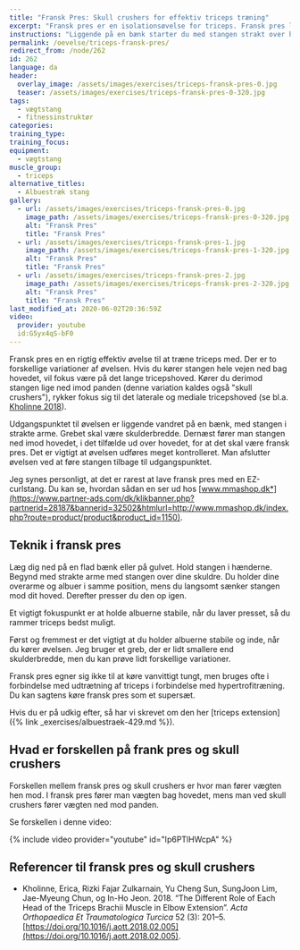 ```yaml
---
title: "Fransk Pres: Skull crushers for effektiv triceps træning"
excerpt: "Fransk pres er en isolationsøvelse for triceps. Fransk pres laves vandret på en bænk eller på gulvet med en vægtstang eller håndvægte. Øvelsen kaldes også skull crushers i en variation."
instructions: "Liggende på en bænk starter du med stangen strakt over hovedet. Dernæst føres stangen ned bag hovedet eller mod panden, mens dine albuer bliver i nogenlunde samme position."
permalink: /oevelse/triceps-fransk-pres/
redirect_from: /node/262
id: 262
language: da
header:
  overlay_image: /assets/images/exercises/triceps-fransk-pres-0.jpg
  teaser: /assets/images/exercises/triceps-fransk-pres-0-320.jpg
tags:
  - vægtstang
  - fitnessinstruktør
categories:
training_type: 
training_focus: 
equipment:
  - vægtstang
muscle_group:
  - triceps
alternative_titles:
  - Albuestræk stang
gallery:
  - url: /assets/images/exercises/triceps-fransk-pres-0.jpg
    image_path: /assets/images/exercises/triceps-fransk-pres-0-320.jpg
    alt: "Fransk Pres"
    title: "Fransk Pres"
  - url: /assets/images/exercises/triceps-fransk-pres-1.jpg
    image_path: /assets/images/exercises/triceps-fransk-pres-1-320.jpg
    alt: "Fransk Pres"
    title: "Fransk Pres"
  - url: /assets/images/exercises/triceps-fransk-pres-2.jpg
    image_path: /assets/images/exercises/triceps-fransk-pres-2-320.jpg
    alt: "Fransk Pres"
    title: "Fransk Pres"
last_modified_at: 2020-06-02T20:36:59Z
video:
  provider: youtube
  id:G5yx4qS-bF0
---
```


Fransk pres en en rigtig effektiv øvelse til at træne triceps med. Der er to forskellige variationer af øvelsen. Hvis du kører stangen hele vejen ned bag hovedet, vil fokus være på det lange tricepshoved. Kører du derimod stangen lige ned imod panden (denne variation kaldes også "skull crushers"), rykker fokus sig til det laterale og mediale tricepshoved (se bl.a. [Kholinne 2018](https://pubmed.ncbi.nlm.nih.gov/29503079/)).

Udgangspunktet til øvelsen er liggende vandret på en bænk, med stangen i strakte arme. Grebet skal være skulderbredde. Dernæst fører man stangen ned imod hovedet, i det tilfælde ud over hovedet, for at det skal være fransk pres. Det er vigtigt at øvelsen udføres meget kontrolleret. Man afslutter øvelsen ved at føre stangen tilbage til udgangspunktet.

 Jeg synes personligt, at det er rarest at lave fransk pres med en EZ-curlstang. Du kan se, hvordan sådan en ser ud hos [www.mmashop.dk*](https://www.partner-ads.com/dk/klikbanner.php?partnerid=28187&bannerid=32502&htmlurl=http://www.mmashop.dk/index.php?route=product/product&product_id=1150).

## Teknik i fransk pres

Læg dig ned på en flad bænk eller på gulvet. Hold stangen i hænderne. Begynd med strakte arme med stangen over dine skuldre. Du holder dine overarme og albuer i samme position, mens du langsomt sænker stangen mod dit hoved. Derefter presser du den op igen.

Et vigtigt fokuspunkt er at holde albuerne stabile, når du laver presset, så du rammer triceps bedst muligt.

Først og fremmest er det vigtigt at du holder albuerne stabile og inde, når du kører øvelsen. Jeg bruger et greb, der er lidt smallere end skulderbredde, men du kan prøve lidt forskellige variationer. 

Fransk pres egner sig ikke til at køre vanvittigt tungt, men bruges ofte i forbindelse med udtrætning af triceps i forbindelse med hypertrofitræning. Du kan sagtens køre fransk pres som et supersæt.

Hvis du er på udkig efter, så har vi skrevet om den her [triceps extension]({% link _exercises/albuestraek-429.md %}).

## Hvad er forskellen på frank pres og skull crushers

Forskellen mellem fransk pres og skull crushers er hvor man fører vægten hen mod. I fransk pres fører man vægten bag hovedet, mens man ved skull crushers fører vægten ned mod panden.

Se forskellen i denne video:

{% include video provider="youtube" id="Ip6PTlHWcpA" %}

## Referencer til fransk pres og skull crushers

- Kholinne, Erica, Rizki Fajar Zulkarnain, Yu Cheng Sun, SungJoon Lim, Jae-Myeung Chun, og In-Ho Jeon. 2018. “The Different Role of Each Head of the Triceps Brachii Muscle in Elbow Extension”. _Acta Orthopaedica Et Traumatologica Turcica_ 52 (3): 201–5. [https://doi.org/10.1016/j.aott.2018.02.005](https://doi.org/10.1016/j.aott.2018.02.005).
